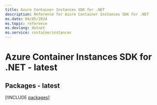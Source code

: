 ```yaml
---
title: Azure Container Instances SDK for .NET
description: Reference for Azure Container Instances SDK for .NET
ms.date: 04/05/2024
ms.topic: reference
ms.devlang: dotnet
ms.service: containerinstances
---
```

# Azure Container Instances SDK for .NET - latest
## Packages - latest
[!INCLUDE [packages](container-instances-index.md)]